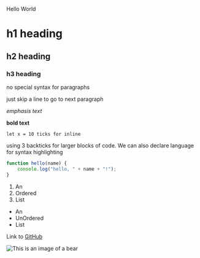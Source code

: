 Hello World

# h1 heading

## h2 heading

### h3 heading

no special syntax for paragraphs

just skip a line to go to next paragraph

_emphasis text_

**bold text**

`let x = 10 ticks for inline`

using 3 backticks for larger blocks of code. We can also declare
language for syntax highlighting

```javascript
function hello(name) {
    console.log("hello, " + name + "!");
}
```

1. An
2. Ordered
3. List

- An
- UnOrdered
- List

Link to [GitHub](http://github.com)

![This is an image of a bear](https://placebear.com/202/203)







